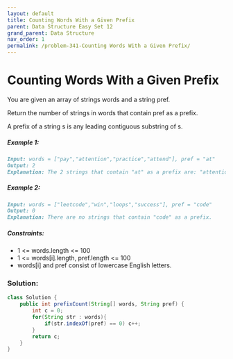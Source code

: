 ```yaml
---
layout: default
title: Counting Words With a Given Prefix
parent: Data Structure Easy Set 12
grand_parent: Data Structure
nav_order: 1
permalink: /problem-341-Counting Words With a Given Prefix/
---
```

# Counting Words With a Given Prefix
You are given an array of strings words and a string pref.

Return the number of strings in words that contain pref as a prefix.

A prefix of a string s is any leading contiguous substring of s.

##### Example 1:
```markdown
Input: words = ["pay","attention","practice","attend"], pref = "at"
Output: 2
Explanation: The 2 strings that contain "at" as a prefix are: "attention" and "attend".
```
##### Example 2:
```markdown
Input: words = ["leetcode","win","loops","success"], pref = "code"
Output: 0
Explanation: There are no strings that contain "code" as a prefix.
```
##### Constraints:
* 1 <= words.length <= 100
* 1 <= words[i].length, pref.length <= 100
* words[i] and pref consist of lowercase English letters.

### Solution:
```java
class Solution {
    public int prefixCount(String[] words, String pref) {
        int c = 0;
        for(String str : words){
            if(str.indexOf(pref) == 0) c++; 
        }
        return c;
    }
}
```